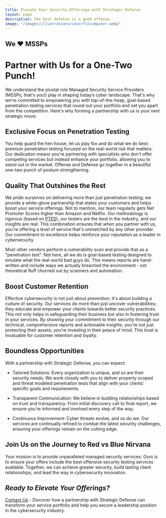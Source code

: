```yaml
---
title: Elevate Your Security Offerings with Strategic Defense
layout: page
description: The best defense is a good offense.
image: "/images/illustrations/colorfulcomputer.webp"
---
```

## We :heart: MSSPs

# Partner with Us for a One-Two Punch! 

We understand the pivotal role Managed Security Service Providers (MSSPs, that's you!) play in shaping today’s cyber landscape. That's why we're committed to empowering you with top-of-the-heap, goal-based penetration testing services that round out your portfolio and set you apart from the competition. Here's why forming a partnership with us is your next strategic move: 

## Exclusive Focus on Penetration Testing 

You help guard the hen house, let us play fox and do what we do best: premium penetration testing focused on the real-world risk that matters. Our dedication means you're partnering with specialists who don't offer competing services but instead enhance your portfolio, allowing you to stand out in the market. Offense and Defense go together in a beautiful one-two punch of posture strengthening. 

## Quality That Outshines the Rest 

We pride ourselves on delivering more than just penetration testing; we provide a white-glove partnership that elates your customers and helps boost your service offerings. Not to mention, our team regularly gets Net Promoter Scores higher than Amazon and Netflix. Our methodology is rigorous (based on [PTES](http://www.pentest-standard.org/index.php/Main_Page)), our testers are the best in the industry, and our insights are real. This combination ensures that when you partner with us, you're offering a level of service that's unmatched by any other provider. Our commitment to excellence helps reinforce your reputation as a leader in cybersecurity. 

Most other vendors perform a vulnerability scan and provide that as a "penetration test". Not here, all we do is goal-based testing designed to emulate what the real-world bad guys do. This means reports are hand-written and include ways we actually breached the environment - not theoretical fluff churned out by scanners and automation. 

## Boost Customer Retention

Effective cybersecurity is not just about prevention; it's about building a culture of security. Our services do more than just uncover vulnerabilities; they educate and empower your clients towards better security practices. This not only helps in safeguarding their business but also in fostering trust in your services. By showing your commitment to their security through our technical, comprehensive reports and actionable insights, you're not just protecting their assets; you're investing in their peace of mind. This trust is invaluable for customer retention and loyalty. 

## Boundless Opportunities 

With a partnership with Strategic Defense, you can expect: 

- Tailored Solutions: Every organization is unique, and so are their security needs. We work closely with you to deliver property scoped and threat modeled penetration tests that align with your clients' specific goals and requirements. 

- Transparent Communication: We believe in building relationships based on trust and transparency. From initial discovery call to final report, we ensure you're informed and involved every step of the way. 

- Continuous Improvement: Cyber threats evolve, and so do we. Our services are continually refined to combat the latest security challenges, ensuring your offerings remain on the cutting edge. 

## Join Us on the Journey to Red vs Blue Nirvana 

Your mission is to provide unparalleled managed security services. Ours is to ensure your offers include the best offensive security testing services available. Together, we can achieve greater security, build lasting client relationships, and lead the way in cybersecurity innovation. 

## _Ready to Elevate Your Offerings?_

[Contact Us](/contact) - Discover how a partnership with Strategic Defense can transform your service portfolio and help you secure a leadership position in the cybersecurity industry. 


